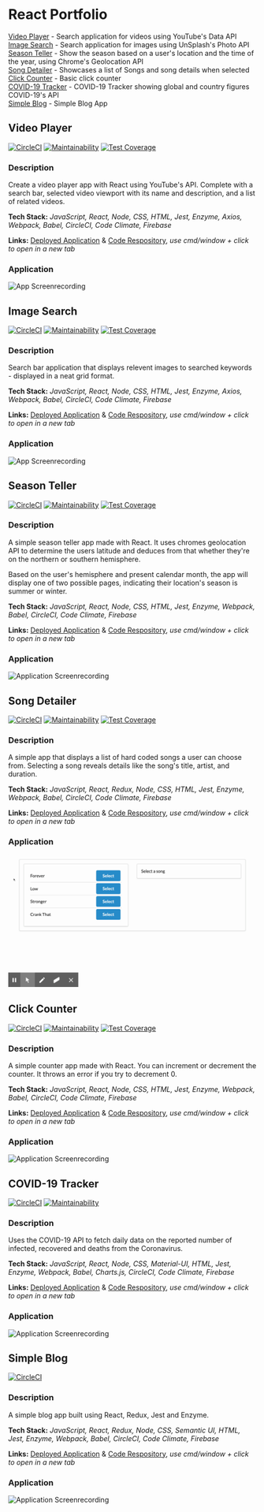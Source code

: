 # React Portfolio

[Video Player](#video-player) - Search application for videos using YouTube's Data API <br>
[Image Search](#image-search) - Search application for images using UnSplash's Photo API <br>
[Season Teller](#season-teller) - Show the season based on a user's location and the time of the year, using Chrome's Geolocation API <br>
[Song Detailer](#song-detailer) - Showcases a list of Songs and song details when selected <br>
[Click Counter](#click-counter) - Basic click counter <br>
[COVID-19 Tracker](#covid-19-tracker) - COVID-19 Tracker showing global and country figures COVID-19's API <br>
[Simple Blog](#blog) - Simple Blog App <br>


## <a name="video-player">Video Player</a>

[![CircleCI](https://circleci.com/gh/BenSheridanEdwards/Video_Player_React.svg?style=svg)](https://circleci.com/gh/BenSheridanEdwards/Video_Player_React)
[![Maintainability](https://api.codeclimate.com/v1/badges/4a8e0904f2d65896aa53/maintainability)](https://codeclimate.com/github/BenSheridanEdwards/Video_Player_React/maintainability)
[![Test Coverage](https://api.codeclimate.com/v1/badges/4a8e0904f2d65896aa53/test_coverage)](https://codeclimate.com/github/BenSheridanEdwards/Video_Player_React/test_coverage)

### Description

Create a video player app with React using YouTube's API. Complete with a search bar, selected video viewport with its name and description, and a list of related videos.

**Tech Stack:** *JavaScript, React, Node, CSS, HTML, Jest, Enzyme, Axios, Webpack, Babel, CircleCI, Code Climate, Firebase*

**Links:** [Deployed Application](https://video-player-react-273018.web.app/) & [Code Respository](https://github.com/BenSheridanEdwards/Video_Player_React),
*use cmd/window + click to open in a new tab*

### Application

![App Screenrecording](https://github.com/BenSheridanEdwards/Video_Player_React/blob/master/images/Application_Showcase/Gifs/VideoPlayer-React-Application-Large.gif)

## <a name="image-search">Image Search</a>

[![CircleCI](https://circleci.com/gh/BenSheridanEdwards/Image_Search_React.svg?style=svg)](https://circleci.com/gh/BenSheridanEdwards/Image_Search_React)
[![Maintainability](https://api.codeclimate.com/v1/badges/b9693bc778487be5ee6e/maintainability)](https://codeclimate.com/github/BenSheridanEdwards/Image_Search_React/maintainability)
[![Test Coverage](https://api.codeclimate.com/v1/badges/b9693bc778487be5ee6e/test_coverage)](https://codeclimate.com/github/BenSheridanEdwards/Image_Search_React/test_coverage)

### Description

Search bar application that displays relevent images to searched keywords - displayed in a neat grid format.

**Tech Stack:** *JavaScript, React, Node, CSS, HTML, Jest, Enzyme, Axios, Webpack, Babel, CircleCI, Code Climate, Firebase*

**Links:** [Deployed Application](https://image-search-react.web.app/) & [Code Respository](https://github.com/BenSheridanEdwards/Image_Search_React),
*use cmd/window + click to open in a new tab*

### Application

![App Screenrecording](https://github.com/BenSheridanEdwards/Image_Search_React/blob/master/media/ImageSearch-AppShowcase.gif)

## <a name="season-teller">Season Teller</a>

[![CircleCI](https://circleci.com/gh/BenSheridanEdwards/Season_Teller_React.svg?style=svg)](https://circleci.com/gh/BenSheridanEdwards/Season_Teller_React) 
[![Maintainability](https://api.codeclimate.com/v1/badges/ab6fc16585a960fdfadb/maintainability)](https://codeclimate.com/github/BenSheridanEdwards/Season_Teller_React/maintainability) 
[![Test Coverage](https://api.codeclimate.com/v1/badges/ab6fc16585a960fdfadb/test_coverage)](https://codeclimate.com/github/BenSheridanEdwards/Season_Teller_React/test_coverage)

### Description

A simple season teller app made with React. It uses chromes geolocation API to determine the users latitude and deduces from that whether they're on the northern or southern hemisphere. 

Based on the user's hemisphere and present calendar month, the app will display one of two possible pages, indicating their location's season is summer or winter.

**Tech Stack:** *JavaScript, React, Node, CSS, HTML, Jest, Enzyme, Webpack, Babel, CircleCI, Code Climate, Firebase*

**Links:** [Deployed Application](https://season-teller-react.web.app/) & [Code Respository](https://github.com/BenSheridanEdwards/Season_Teller_React),
*use cmd/window + click to open in a new tab*

### Application

![Application Screenrecording](https://github.com/BenSheridanEdwards/Season_Teller_React/blob/master/media/SeasonTeller-AppShowcase.gif)

## <a name="song-detailer">Song Detailer</a>

[![CircleCI](https://circleci.com/gh/BenSheridanEdwards/Song_Detailer_React.svg?style=svg)](https://circleci.com/gh/BenSheridanEdwards/Song_Detailer_React)
[![Maintainability](https://api.codeclimate.com/v1/badges/927be19b769a8cc8fa03/maintainability)](https://codeclimate.com/github/BenSheridanEdwards/Song_Detailer_React/maintainability)
[![Test Coverage](https://api.codeclimate.com/v1/badges/927be19b769a8cc8fa03/test_coverage)](https://codeclimate.com/github/BenSheridanEdwards/Song_Detailer_React/test_coverage)

### Description

A simple app that displays a list of hard coded songs a user can choose from. Selecting a song reveals details like the song's title, artist, and duration. 

**Tech Stack:** *JavaScript, React, Redux, Node, CSS, HTML, Jest, Enzyme, Webpack, Babel, CircleCI, Code Climate, Firebase*

**Links:** [Deployed Application](https://song-detailer-react.web.app/) & [Code Respository](https://github.com/BenSheridanEdwards/Song_Detailer_React),
*use cmd/window + click to open in a new tab*

### Application

![App Screenrecording](https://github.com/BenSheridanEdwards/Song_Detailer_React/blob/master/media/Showcase/SongDetailer-AppShowcase.gif)

## <a name="click-counter">Click Counter</a>

[![CircleCI](https://circleci.com/gh/BenSheridanEdwards/Click_Counter_React.svg?style=svg)](https://circleci.com/gh/BenSheridanEdwards/Click_Counter_React)
[![Maintainability](https://api.codeclimate.com/v1/badges/32d8f217be4f246461fa/maintainability)](https://codeclimate.com/github/BenSheridanEdwards/Click_Counter_React/maintainability)
[![Test Coverage](https://api.codeclimate.com/v1/badges/32d8f217be4f246461fa/test_coverage)](https://codeclimate.com/github/BenSheridanEdwards/Click_Counter_React/test_coverage)

### Description

A simple counter app made with React. You can increment or decrement the counter. It throws an error if you try to decrement 0.

**Tech Stack:** *JavaScript, React, Node, CSS, HTML, Jest, Enzyme, Webpack, Babel, CircleCI, Code Climate, Firebase*

**Links:** [Deployed Application](https://click-counter-react.web.app/) & [Code Respository](https://github.com/BenSheridanEdwards/Click_Counter_React),
*use cmd/window + click to open in a new tab*

### Application

![Application Screenrecording](https://github.com/BenSheridanEdwards/Click_Counter_React/blob/master/media/ClickCounter-AppShowcaseGif.gif)

## <a name="covid-19-tracker">COVID-19 Tracker</a>

[![CircleCI](https://circleci.com/gh/BenSheridanEdwards/COVID-19_Tracker_React.svg?style=svg)](https://circleci.com/gh/BenSheridanEdwards/COVID-19_Tracker_React)
[![Maintainability](https://api.codeclimate.com/v1/badges/bbd52586d925b63f9ea2/maintainability)](https://codeclimate.com/github/BenSheridanEdwards/COVID-19_Tracker_React/maintainability)

### Description

Uses the COVID-19 API to fetch daily data on the reported number of infected, recovered and deaths from the Coronavirus. 

**Tech Stack:** *JavaScript, React, Node, CSS, Material-UI, HTML, Jest, Enzyme, Webpack, Babel, Charts.js, CircleCI, Code Climate, Firebase*

**Links:** [Deployed Application](https://covid-19-tracker-react.web.app/) & [Code Respository](https://github.com/BenSheridanEdwards/COVID-19_Tracker_React),
*use cmd/window + click to open in a new tab*

### Application

![Application Screenrecording](https://github.com/BenSheridanEdwards/COVID-19_Tracker_React/blob/master/src/images/AppShowcase-COVID-19-Tracker.gif)

## <a name="blog">Simple Blog</a>

[![CircleCI](https://circleci.com/gh/BenSheridanEdwards/Simple_Blog_React.svg?style=svg)](https://circleci.com/gh/BenSheridanEdwards/Simple_Blog_React)

### Description

A simple blog app built using React, Redux, Jest and Enzyme.

**Tech Stack:** *JavaScript, React, Redux, Node, CSS, Semantic UI, HTML, Jest, Enzyme, Webpack, Babel, CircleCI, Code Climate, Firebase*

**Links:** [Deployed Application](https://simple-blog-react-fb7e3.web.app/) & [Code Respository](https://github.com/BenSheridanEdwards/Simple_Blog_React),
*use cmd/window + click to open in a new tab*

### Application

![Application Screenrecording](https://github.com/BenSheridanEdwards/Simple_Blog_React/blob/master/images/Showcase/SimpleBlog-AppShowcase.gif)
